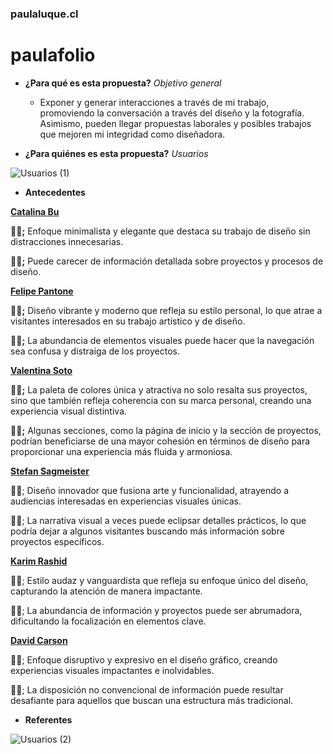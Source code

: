 ### paulaluque.cl
# paulafolio

* **¿Para qué es esta propuesta?**
*Objetivo general*
  * Exponer y generar interacciones a través de mi trabajo, promoviendo la conversación a través del diseño y la fotografía. Asimismo, pueden llegar propuestas laborales y posibles trabajos que mejoren mi integridad como diseñadora.


* **¿Para quiénes es esta propuesta?**
*Usuarios*

![Usuarios (1)](https://github.com/paulaluquej/portafolio/assets/110791788/866f2da4-3177-4ec9-a99b-a64292bc5d2f)


* **Antecedentes**

[**Catalina Bu** ](https://catalinabu.com)

**👍🏼;**
Enfoque minimalista y elegante que destaca su trabajo de diseño sin distracciones innecesarias.

**👎🏼;**
Puede carecer de información detallada sobre proyectos y procesos de diseño.


[**Felipe Pantone** ](https://felipepantone.com)

**👍🏼;**
Diseño vibrante y moderno que refleja su estilo personal, lo que atrae a visitantes interesados en su trabajo artístico y de diseño.

**👎🏼;**
La abundancia de elementos visuales puede hacer que la navegación sea confusa y distraiga de los proyectos.


[**Valentina Soto** ](https://www.valentinasotoillanes.com/)

**👍🏼;**
La paleta de colores única y atractiva no solo resalta sus proyectos, sino que también refleja coherencia con su marca personal, creando una experiencia visual distintiva.

**👎🏼;**
Algunas secciones, como la página de inicio y la sección de proyectos, podrían beneficiarse de una mayor cohesión en términos de diseño para proporcionar una experiencia más fluida y armoniosa.

[**Stefan Sagmeister** ](https://sagmeister.com/)

👍🏼;
Diseño innovador que fusiona arte y funcionalidad, atrayendo a audiencias interesadas en experiencias visuales únicas.

👎🏼;
La narrativa visual a veces puede eclipsar detalles prácticos, lo que podría dejar a algunos visitantes buscando más información sobre proyectos específicos.

[**Karim Rashid** ](http://www.karimrashid.com/overview#about)

👍🏼;
Estilo audaz y vanguardista que refleja su enfoque único del diseño, capturando la atención de manera impactante.

👎🏼;
La abundancia de información y proyectos puede ser abrumadora, dificultando la focalización en elementos clave.

[**David Carson** ](https://www.davidcarsondesign.com/)

👍🏼;
Enfoque disruptivo y expresivo en el diseño gráfico, creando experiencias visuales impactantes e inolvidables.

👎🏼;
La disposición no convencional de información puede resultar desafiante para aquellos que buscan una estructura más tradicional.

* **Referentes**

![Usuarios (2)](https://github.com/paulaluquej/portafolio/assets/110791788/98132fd8-9316-4807-b0ba-aec2f04a204b)

